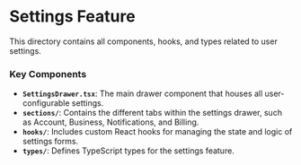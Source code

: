 # Settings Feature

This directory contains all components, hooks, and types related to user settings.

### Key Components

- **`SettingsDrawer.tsx`**: The main drawer component that houses all user-configurable settings.
- **`sections/`**: Contains the different tabs within the settings drawer, such as Account, Business, Notifications, and Billing.
- **`hooks/`**: Includes custom React hooks for managing the state and logic of settings forms.
- **`types/`**: Defines TypeScript types for the settings feature.
